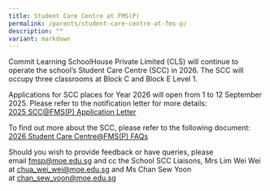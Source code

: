 ```yaml
---
title: Student Care Centre at FMS(P)
permalink: /parents/student-care-centre-at-fms-p/
description: ""
variant: markdown
---
```

<p>Commit Learning SchoolHouse Private Limited (CLS) will continue to operate the school’s Student Care Centre (SCC) in 2026. The SCC will occupy three classrooms at Block C and Block E Level 1.</p>
<p>Applications for SCC places for Year 2026 will open from 1 to 12 September 2025. Please refer to the notification letter for more details:<br><a href="/files/2024/2025_SCC_FMS_P__Application_Letter.pdf" target="">2025 SCC@FMS(P) Application Letter</a></p>
<p>To find out more about the SCC, please refer to the following document:<br><a href="/files/2025/2026_Student_Care_Centre_FMS_P__FAQs" target="">2026 Student Care Centre@FMS(P) FAQs</a></p>
<p>Should you wish to provide feedback or have queries, please email&nbsp;<a href="mailto:fmsp@moe.edu.sg" target="">fmsp@moe.edu.sg</a>&nbsp;and cc the School SCC Liaisons, Mrs Lim Wei Wei at&nbsp;<a href="mailto:chua_wei_wei@moe.edu.sg" target="">chua_wei_wei@moe.edu.sg</a> and Ms Chan Sew Yoon at&nbsp;<a href="mailto:chan_sew_yoon@moe.edu.sg" target="">chan_sew_yoon@moe.edu.sg</a></p>